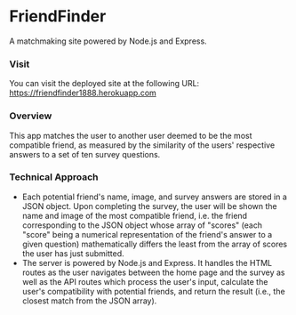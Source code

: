 # FriendFinder
A matchmaking site powered by Node.js and Express.

### Visit

You can visit the deployed site at the following URL: https://friendfinder1888.herokuapp.com

### Overview

This app matches the user to another user deemed to be the most compatible friend, as measured by the similarity of the users' respective answers to a set of ten survey questions.

### Technical Approach

* Each potential friend's name, image, and survey answers are stored in a JSON object. Upon completing the survey, the user will be shown the name and image of the most compatible friend, i.e. the friend corresponding to the JSON object whose array of "scores" (each "score" being a numerical representation of the friend's answer to a given question) mathematically differs the least from the array of scores the user has just submitted.
* The server is powered by Node.js and Express. It handles the HTML routes as the user navigates between the home page and the survey as well as the API routes which process the user's input, calculate the user's compatibility with potential friends, and return the result (i.e., the closest match from the JSON array).
